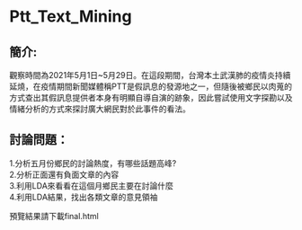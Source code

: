 # Ptt_Text_Mining
## 簡介:
觀察時間為2021年5月1日~5月29日。在這段期間，台灣本土武漢肺的疫情炎持續延燒，在疫情期間新聞媒體稱PTT是假訊息的發源地之一，但隨後被鄉民以肉蒐的方式查出其假訊息提供者本身有明顯自導自演的跡象，因此嘗試使用文字探勘以及情緒分析的方式來探討廣大網民對於此事件的看法。<br>

## 討論問題：
1.分析五月份鄉民的討論熱度，有哪些話題高峰?<br>
2.分析正面還有負面文章的內容<br>
3.利用LDA來看看在這個月鄉民主要在討論什麼<br>
4.利用LDA結果，找出各類文章的意見領袖<br>

預覽結果請下載final.html
